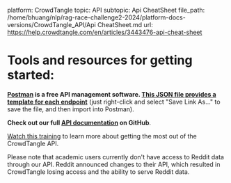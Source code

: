 platform: CrowdTangle
topic: API
subtopic: Api CheatSheet
file_path: /home/bhuang/nlp/rag-race-challenge2-2024/platform-docs-versions/CrowdTangle_API/Api CheatSheet.md
url: https://help.crowdtangle.com/en/articles/3443476-api-cheat-sheet

# Tools and resources for getting started:

**[Postman](https://www.getpostman.com/) is a free API management software. [This JSON file provides a template for each endpoint](https://ct-staticfiles.s3-us-west-1.amazonaws.com/api/API-Demo-2020.postman_collection.json)** (just right-click and select "Save Link As..." to save the file, and then import into Postman).

**Check out our full [API documentation](https://github.com/CrowdTangle/API/wiki) on GitHub**.

[Watch this training](https://vimeo.com/453763307) to learn more about getting the most out of the CrowdTangle API.

Please note that academic users currently don't have access to Reddit data through our API. Reddit announced changes to their API, which resulted in CrowdTangle losing access and the ability to serve Reddit data.